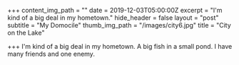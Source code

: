 +++
content_img_path = ""
date = 2019-12-03T05:00:00Z
excerpt = "I'm kind of a big deal in my hometown."
hide_header = false
layout = "post"
subtitle = "My Domocile"
thumb_img_path = "/images/city6.jpg"
title = "City on the Lake"

+++
I'm kind of a big deal in my hometown. A big fish in a small pond. I have many friends and one enemy.